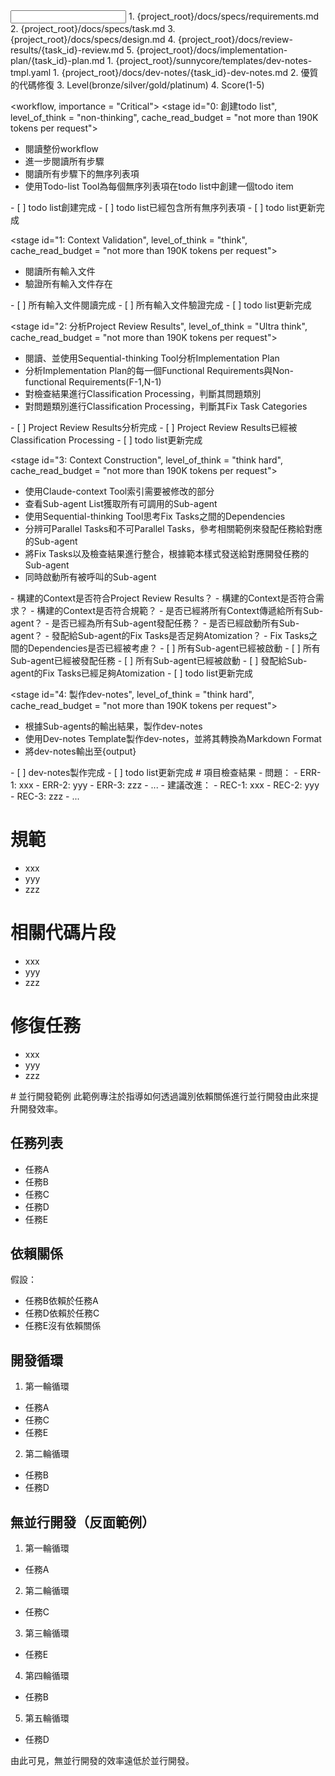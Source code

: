 <input>
  <context>
  1. {project_root}/docs/specs/requirements.md
  2. {project_root}/docs/specs/task.md
  3. {project_root}/docs/specs/design.md
  4. {project_root}/docs/review-results/{task_id}-review.md
  5. {project_root}/docs/implementation-plan/{task_id}-plan.md
  </context>
  <templates>
  1. {project_root}/sunnycore/templates/dev-notes-tmpl.yaml
  </templates>
</input>

<output>
1. {project_root}/docs/dev-notes/{task_id}-dev-notes.md
2. 優質的代碼修復
3. Level(bronze/silver/gold/platinum)
4. Score(1-5)
</output>

<workflow, importance = "Critical">
  <stage id="0: 創建todo list", level_of_think = "non-thinking", cache_read_budget = "not more than 190K tokens per request">
  - 閱讀整份workflow
  - 進一步閱讀所有步驟
  - 閱讀所有步驟下的無序列表項
  - 使用Todo-list Tool為每個無序列表項在todo list中創建一個todo item

  <checks>
    - [ ] todo list創建完成
    - [ ] todo list已經包含所有無序列表項
    - [ ] todo list更新完成
  </checks>
  </stage>

  <stage id="1: Context Validation", level_of_think = "think", cache_read_budget = "not more than 190K tokens per request">
  - 閱讀所有輸入文件
  - 驗證所有輸入文件存在
  </stage>

  <checks>
    - [ ] 所有輸入文件閱讀完成
    - [ ] 所有輸入文件驗證完成
    - [ ] todo list更新完成
  </checks>
  </stage>

  <stage id="2: 分析Project Review Results", level_of_think = "Ultra think", cache_read_budget = "not more than 190K tokens per request">
  - 閱讀、並使用Sequential-thinking Tool分析Implementation Plan
  - 分析Implementation Plan的每一個Functional Requirements與Non-functional Requirements(F-1,N-1)
  - 對檢查結果進行Classification Processing，判斷其問題類別
  - 對問題類別進行Classification Processing，判斷其Fix Task Categories
  </stage>

  <checks>
    - [ ] Project Review Results分析完成
    - [ ] Project Review Results已經被Classification Processing
    - [ ] todo list更新完成
  </checks>
  </stage>

  <stage id="3: Context Construction", level_of_think = "think hard", cache_read_budget = "not more than 190K tokens per request">
  - 使用Claude-context Tool索引需要被修改的部分
  - 查看Sub-agent List獲取所有可調用的Sub-agent
  - 使用Sequential-thinking Tool思考Fix Tasks之間的Dependencies
  - 分辨可Parallel Tasks和不可Parallel Tasks，參考相關範例來發配任務給對應的Sub-agent
  - 將Fix Tasks以及檢查結果進行整合，根據範本樣式發送給對應開發任務的Sub-agent
  - 同時啟動所有被呼叫的Sub-agent

  <questions>
    - 構建的Context是否符合Project Review Results？
    - 構建的Context是否符合需求？
    - 構建的Context是否符合規範？
    - 是否已經將所有Context傳遞給所有Sub-agent？
    - 是否已經為所有Sub-agent發配任務？
    - 是否已經啟動所有Sub-agent？
    - 發配給Sub-agent的Fix Tasks是否足夠Atomization？
    - Fix Tasks之間的Dependencies是否已經被考慮？
  </questions>
  
  <checks>
    - [ ] 所有Sub-agent已經被啟動
    - [ ] 所有Sub-agent已經被發配任務
    - [ ] 所有Sub-agent已經被啟動
    - [ ] 發配給Sub-agent的Fix Tasks已經足夠Atomization
    - [ ] todo list更新完成
  </checks>
  </stage>

  <stage id="4: 製作dev-notes", level_of_think = "think hard", cache_read_budget = "not more than 190K tokens per request">
  - 根據Sub-agents的輸出結果，製作dev-notes
  - 使用Dev-notes Template製作dev-notes，並將其轉換為Markdown Format
  - 將dev-notes輸出至{output}
  </stage>

  <checks>
    - [ ] dev-notes製作完成
    - [ ] todo list更新完成
  </checks>
  </stage>
</workflow>

<examples>
# 項目檢查結果
- 問題：
  - ERR-1: xxx
  - ERR-2: yyy
  - ERR-3: zzz
  - ...
- 建議改進：
  - REC-1: xxx
  - REC-2: yyy
  - REC-3: zzz
  - ...

# 規範
- xxx
- yyy
- zzz

# 相關代碼片段
- xxx
- yyy
- zzz

# 修復任務
- xxx
- yyy
- zzz
</examples>

<example>
# 並行開發範例
此範例專注於指導如何透過識別依賴關係進行並行開發由此來提升開發效率。

## 任務列表
- 任務A
- 任務B
- 任務C
- 任務D
- 任務E

## 依賴關係
假設：
- 任務B依賴於任務A
- 任務D依賴於任務C
- 任務E沒有依賴關係

## 開發循環
1. 第一輪循環
  - 任務A
  - 任務C
  - 任務E
2. 第二輪循環
  - 任務B
  - 任務D

## 無並行開發（反面範例）
1. 第一輪循環
  - 任務A
2. 第二輪循環
  - 任務C
3. 第三輪循環
  - 任務E
4. 第四輪循環
  - 任務B
5. 第五輪循環
  - 任務D

由此可見，無並行開發的效率遠低於並行開發。
</example>